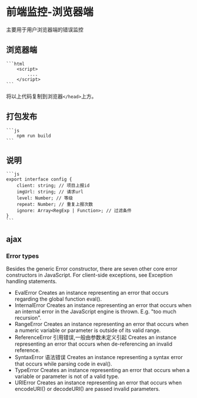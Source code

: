 # 前端监控-浏览器端

主要用于用户浏览器端的错误监控

## 浏览器端

    ```html
        <script>
            ....
        </script>
    ```
将以上代码复制到浏览器```</head>```上方。

## 打包发布

    ```js
        npm run build
    ```

## 说明

    ```js
    export interface config {
        client: string; // 项目上报id
        imgUrl: string; // 请求url
        level: Number; // 等级
        repeat: Number; // 重复上报次数
        ignore: Array<RegExp | Function>; // 过滤条件
    }
    ```
## ajax
 

### Error types
Besides the generic Error constructor, there are seven other core error constructors in JavaScript. For client-side exceptions, see Exception handling statements.

- EvalError
Creates an instance representing an error that occurs regarding the global function eval().
- InternalError 
Creates an instance representing an error that occurs when an internal error in the JavaScript engine is thrown. E.g. "too much recursion".
- RangeError
Creates an instance representing an error that occurs when a numeric variable or parameter is outside of its valid range.
- ReferenceError 引用错误,一般由参数未定义引起
Creates an instance representing an error that occurs when de-referencing an invalid reference.
- SyntaxError 语法错误
Creates an instance representing a syntax error that occurs while parsing code in eval().
- TypeError
Creates an instance representing an error that occurs when a variable or parameter is not of a valid type.
- URIError
Creates an instance representing an error that occurs when encodeURI() or decodeURI() are passed invalid parameters.




